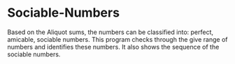 # Sociable-Numbers
Based on the Aliquot sums, the numbers can be classified into: perfect, amicable, sociable numbers. This program checks through the give range of numbers and identifies these numbers. It also shows the sequence of the sociable numbers.
